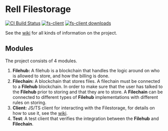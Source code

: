 # Rell Filestorage
[![CI Build Status](https://github.com/snieking/rell-filestorage/workflows/continuous-integration/badge.svg)](https://github.com/snieking/rell-filestorage/actions)
[![fs-client](https://img.shields.io/npm/v/@snieking/fs-client?label=fs-client)](https://www.npmjs.com/package/@snieking/fs-client)
[![fs-client downloads](https://img.shields.io/npm/dt/@snieking/fs-client?label=fs-client%20downloads)](https://www.npmjs.com/package/@snieking/fs-client)

See the [wiki](https://github.com/snieking/rell-filestorage/wiki) for all kinds of information on the project.

## Modules
The project consists of 4 modules.
1. **Filehub:** A filehub is a blockchain that handles the logic around on who is allowed to store, 
   and how the billing is done.
2. **Filechain:** A blockchain that stores files. 
   A filechain must be connected to a **Filehub** blockchain. In order to make sure that the user 
   has talked to the **Filehub** prior to storing and that they are to store. 
   A **Filechain** can be connected to different types of **Filehub** implementations with different 
   rules on storing.
3. **Client:** JS/TS client for interacting with the Filestorage, for details on how to use it, see the [wiki](https://github.com/snieking/rell-filestorage/wiki/JavaScript-&-TypeScript-Client).
3. **Test**: A test client that verifies the integration between the **Filehub** and **Filechain**.
